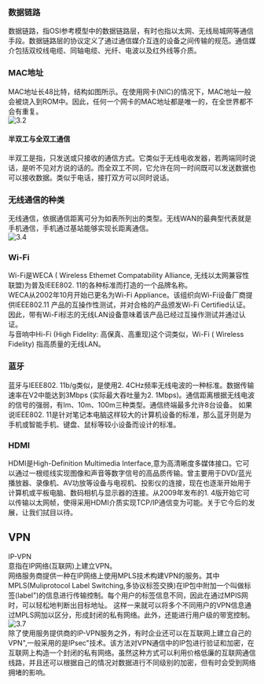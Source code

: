 ### 数据链路
数据链路，指OSI参考模型中的数据链路层，有时也指以太网、无线局城网等通信手段。数据链路层的协议定义了通过通信媒介互连的设备之间传输的规范。通信媒介包括双绞线电缆、同轴电缆、光纤、电波以及红外线等介质。
  </br>
### MAC地址
MAC地址长48比特，结构如图所示。在使用网卡(NIC)的情况下，MAC地址一般会被烧入到ROM中。因此，任何一个网卡的MAC地址都是唯一的，在全世界都不会有重复。
</br>
![3.2](/pic/mac.png)
</br>
#### 半双工与全双工通信
半双工是指，只发送或只接收的通信方式。它类似于无线电收发器，若两端同时说话，是听不见对方说的话的。而全双工不同，它允许在同一时间既可以发送数据也可以接收数据。类似于电话，接打双方可以同时说话。
</br>

### 无线通信的种类
无线通信，依据通信距离可分为如表所列出的类型。无线WAN的最典型代表就是手机通信，手机通过基站能够实现长距离通信。
</br>
![3.4](/pic/无线通信.png)
</br>
### Wi-Fi
Wi-Fi是WECA ( Wireless Ethemet Compatability Alliance, 无线以太网兼容性联盟)为普及IEEE802.  11的各种标准而打造的一个品牌名称。</br>
WECA从2002年10月开始已更名为Wi-Fi Appliance。该组织向Wi-Fi设备厂商提供IEEE802.11 产品的互操作性测试，并对合格的产品颁发Wi-Fi Certified认证。因此，带有Wi-Fi标志的无线LAN设备意味着该产品已经过互操作测试并通过认证。</br>
与音响中Hi-Fi (High Fidelity: 高保真、高重现)这个词类似，Wi-Fi ( Wireless Fidelity) 指高质量的无线LAN。
</br>
### 蓝牙
蓝牙与IEEE802. 11b/g类似，是使用2. 4CHz频率无线电波的一种标准。数据传输速率在V2中能达到3Mbps (实际最大吞吐量为2. 1Mbps)。通信距离根据无线电波的信号的强弱，有lm、10m、100m三种类型。通信终端最多允许8台设备。
如果说IEEE802. 11是针对笔记本电脑这样较大的计算机设备的标准，那么蓝牙则是为手机或智能手机、键盘、鼠标等较小设备而设计的标准。
</br>
### HDMI
HDMI是High-Definition Multimedia Interface,意为高清晰度多媒体接口。它可以通过一根缆线实现图像和声音等数字信号的高品质传输。曾主要用于DVD/蓝光播放器、录像机、AV功放等设备与电视机、投影仪的连接，现在也逐渐开始用于计算机或平板电脑、数码相机与显示器的连接。从2009年发布的1. 4版开始它可以传输以太网帧，使得采用HDMI介质实现TCP/IP通信变为可能。关于它今后的发展，让我们拭目以待。
</br>
## VPN
IP-VPN</br>
意指在IP网络(互联网)上建立VPN。
</br>
网络服务商提供一种在IP网络上使用MPLS技术构建VPN的服务。其中MPLS(Muliprotocol Label Switching,多协议标签交换)在IP包中附加一个叫做标签(label")的信息进行传输控制。每个用户的标签信息不同，因此在通过MPIS网时，可以轻松地判断出目标地址。  这样一来就可以将多个不同用户的VPN信息通过MPLS网加以区分，形成封闭的私有网络。此外，还能进行用户级的带宽控制。
</br>
![3.7](/pic/vpn.png)
</br>
 除了使用服务提供商的IP-VPN服务之外，有时企业还可以在互联网上建立自己的VPN",一般采用的是IPsec"技术。该方法对VPN通信中的IP包进行验证和加密，在互联网上构造一个封闭的私有网络。虽然这种方式可以利用价格低廉的互联网通信线路，并且还可以根据自己的情况对数据进行不同级别的加密，但有时会受到网络拥堵的影响。
</br>
</br>
</br>
</br>
